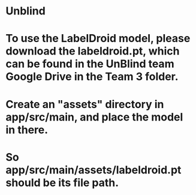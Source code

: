 # Unblind
# To use the LabelDroid model, please download the labeldroid.pt, which can be found in the UnBlind team Google Drive in the Team 3 folder.
# Create an "assets" directory in app/src/main, and place the model in there.
# So app/src/main/assets/labeldroid.pt should be its file path.